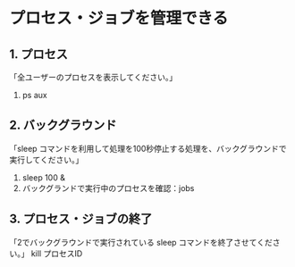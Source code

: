 # プロセス・ジョブを管理できる

## 1. プロセス

「全ユーザーのプロセスを表示してください。」
1. ps aux

## 2. バックグラウンド

「sleep コマンドを利用して処理を100秒停止する処理を、バックグラウンドで実行してください。」
1. sleep 100 &
2. バックグランドで実行中のプロセスを確認：jobs

## 3. プロセス・ジョブの終了

「2でバックグラウンドで実行されている sleep コマンドを終了させてください。」
kill プロセスID
